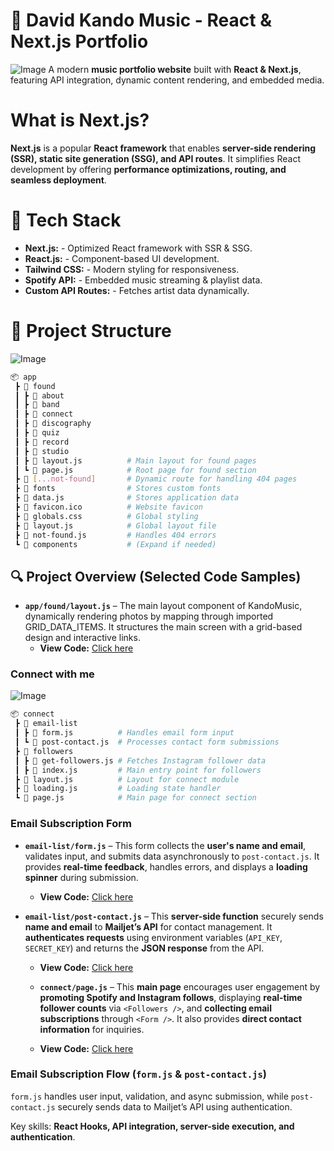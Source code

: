 # 🎵 **David Kando Music - React & Next.js Portfolio**
![Image](https://github.com/user-attachments/assets/eb5a9f3b-4a66-41d4-90f4-dc5ebc17b37d)
A modern **music portfolio website** built with **React & Next.js**, featuring API integration, dynamic content rendering, and embedded media.

# What is Next.js?

**Next.js** is a popular **React framework** that enables **server-side rendering (SSR), static site generation (SSG), and API routes**. It simplifies React development by offering **performance optimizations, routing, and seamless deployment**.

# 🚀 **Tech Stack**

 - **Next.js:** - Optimized React framework with SSR & SSG.
 - **React.js:** - Component-based UI development. 
 - **Tailwind CSS:** - Modern styling for responsiveness. 
 - **Spotify API:** - Embedded music streaming & playlist data.
 - **Custom API Routes:** - Fetches artist data dynamically.


 # 📁 Project Structure
 ![Image](https://github.com/user-attachments/assets/be13b4e2-99ca-493e-9931-8e8afe4bdd40)
 
```bash
📦 app
 ┣ 📂 found
 ┃ ┣ 📂 about
 ┃ ┣ 📂 band
 ┃ ┣ 📂 connect
 ┃ ┣ 📂 discography
 ┃ ┣ 📂 quiz
 ┃ ┣ 📂 record
 ┃ ┣ 📂 studio
 ┃ ┣ 📜 layout.js          # Main layout for found pages
 ┃ ┗ 📜 page.js            # Root page for found section
 ┣ 📂 [...not-found]       # Dynamic route for handling 404 pages
 ┣ 📂 fonts                # Stores custom fonts
 ┣ 📜 data.js              # Stores application data
 ┣ 📜 favicon.ico          # Website favicon
 ┣ 📜 globals.css          # Global styling
 ┣ 📜 layout.js            # Global layout file
 ┣ 📜 not-found.js         # Handles 404 errors
 ┗ 📂 components           # (Expand if needed)
```
## 🔍 Project Overview (Selected Code Samples)

- **`app/found/layout.js`** – The main layout component of KandoMusic, dynamically rendering photos by mapping through imported GRID_DATA_ITEMS. It structures the main screen with a grid-based design and interactive links.
  - **View Code:** [Click here](https://github.com/ChungmanPARK12/KandoMusic/tree/1312ac308aaef3e11dfcc0c6b26da638e977c211/src/Layout(App))

### Connect with me

![Image](https://github.com/user-attachments/assets/5284fc7b-aa0c-49a2-ad65-9d6b8554535f)

```bash
📦 connect
 ┣ 📂 email-list
 ┃ ┣ 📜 form.js          # Handles email form input
 ┃ ┗ 📜 post-contact.js  # Processes contact form submissions
 ┣ 📂 followers
 ┃ ┣ 📜 get-followers.js # Fetches Instagram follower data
 ┃ ┣ 📜 index.js         # Main entry point for followers
 ┣ 📜 layout.js          # Layout for connect module
 ┣ 📜 loading.js         # Loading state handler
 ┗ 📜 page.js            # Main page for connect section
```
### Email Subscription Form

- **`email-list/form.js`** – This form collects the **user's name and email**, validates input, and submits data asynchronously to `post-contact.js`. It provides **real-time feedback**, handles errors, and displays a **loading spinner** during submission.  

  - **View Code:** [Click here](https://github.com/ChungmanPARK12/KandoMusic/tree/bc385d60a26841a8b08389918268eb01988c1af3/src/ConnectWithMe/Formjs)

- **`email-list/post-contact.js`** – This **server-side function** securely sends **name and email** to **Mailjet’s API** for contact management. It **authenticates requests** using environment variables (`API_KEY`, `SECRET_KEY`) and returns the **JSON response** from the API.

  - **View Code:** [Click here](https://github.com/ChungmanPARK12/KandoMusic/tree/bc385d60a26841a8b08389918268eb01988c1af3/src/ConnectWithMe/Postjs)

  - **`connect/page.js`** – This **main page** encourages user engagement by **promoting Spotify and Instagram follows**, displaying **real-time follower counts** via `<Followers />`, and **collecting email subscriptions** through `<Form />`. It also provides **direct contact information** for inquiries.

  - **View Code:** [Click here](https://github.com/ChungmanPARK12/KandoMusic/tree/bc385d60a26841a8b08389918268eb01988c1af3/src/ConnectWithMe/Postjs)


### Email Subscription Flow (`form.js` & `post-contact.js`)  

`form.js` handles user input, validation, and async submission, while `post-contact.js` securely sends data to Mailjet’s API using authentication. 

Key skills: **React Hooks, API integration, server-side execution, and authentication**.  

